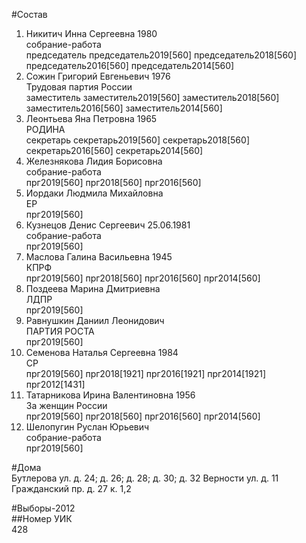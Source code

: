 #Состав  
1. Никитич Инна Сергеевна 1980  
    собрание-работа  
    председатель председатель2019[560] председатель2018[560] председатель2016[560] председатель2014[560]  
2. Сожин Григорий Евгеньевич 1976  
    Трудовая партия России  
    заместитель заместитель2019[560] заместитель2018[560] заместитель2016[560] заместитель2014[560]  
3. Леонтьева Яна Петровна 1965  
    РОДИНА  
    секретарь секретарь2019[560] секретарь2018[560] секретарь2016[560] секретарь2014[560]  
4. Железнякова Лидия Борисовна  
    собрание-работа  
    прг2019[560] прг2018[560] прг2016[560]  
5. Иордаки Людмила Михайловна  
    ЕР  
    прг2019[560]  
6. Кузнецов Денис Сергеевич 25.06.1981  
    собрание-работа  
    прг2019[560]  
7. Маслова Галина Васильевна 1945  
    КПРФ  
    прг2019[560] прг2018[560] прг2016[560] прг2014[560]  
8. Поздеева Марина Дмитриевна  
    ЛДПР  
    прг2019[560]  
9. Равнушкин Даниил Леонидович  
    ПАРТИЯ РОСТА  
    прг2019[560]  
10. Семенова Наталья Сергеевна 1984  
    СР  
    прг2019[560] прг2018[1921] прг2016[1921] прг2014[1921] прг2012[1431]  
11. Татарникова Ирина Валентиновна 1956  
    За женщин России  
    прг2019[560] прг2018[560] прг2016[560] прг2014[560]  
12. Шелопугин Руслан Юрьевич  
    собрание-работа  
    прг2019[560]  
  
#Дома  
Бутлерова ул. д. 24; д. 26; д. 28; д. 30; д. 32 Верности ул. д. 11 Гражданский пр. д. 27 к. 1,2  
  
#Выборы-2012  
##Номер УИК  
428  
